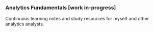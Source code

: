### Analytics Fundamentals [work in-progress]
Continuous learning notes and study resources for myself and other analytics analysts.
